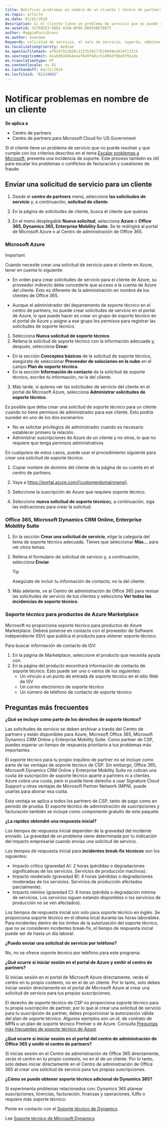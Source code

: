```yaml
---
title: Notificar problemas en nombre de un cliente | Centro de partners
ms.topic: article
ms.date: 03/01/2019
Description: Si el cliente tiene un problema de servicio que no puede resolver y que cumple con los criterios descritos en el tema Escalar problemas a Microsoft, presenta una incidencia de soporte.
ms.assetid: 417E8EE3-EBD2-41DA-BF6E-DD935BE78EF5
author: MaggiePucciEvans
ms.author: evansma
Keywords: solicitud de servicio, el vale de servicio, soporte, admiten derechos, aobo, aobo de Azure
ms.localizationpriority: medium
ms.openlocfilehash: af024782202bc2127b76277b29049e3d34f17215
ms.sourcegitcommit: b1ab80345b4e4af649fb8cc51d96d798e0791ade
ms.translationtype: HT
ms.contentlocale: es-ES
ms.lasthandoff: 04/23/2019
ms.locfileid: "62134065"
---
```

# <a name="report-problems-on-behalf-of-a-customer"></a>Notificar problemas en nombre de un cliente

**Se aplica a**

-  Centro de partners
-  Centro de partners para Microsoft Cloud for US Government


Si el cliente tiene un problema de servicio que no puede resolver y que cumple con los criterios descritos en el tema [Escalar problemas a Microsoft](escalate-problems-to-microsoft.md), presenta una incidencia de soporte. Este proceso también es útil para escalar los problemas o conflictos de facturación y cuestiones de fraude.

## <a name="submit-a-service-request-for-a-customer"></a>Enviar una solicitud de servicio para un cliente

1.  Desde el **centro de partners** menú, seleccione **las solicitudes de servicio** y, a continuación, **solicitud de cliente**. 

2.  En la página de solicitudes de cliente, busca el cliente que quieras.

3.  En el menú desplegable **Nueva solicitud**, selecciona **Azure** o **Office 365, Dynamics 365, Enterprise Mobility Suite**. Se te redirigirá al portal de Microsoft Azure o al Centro de administración de Office 365.

### <a name="microsoft-azure"></a>Microsoft Azure

> [!IMPORTANT]
> Cuando necesite crear una solicitud de servicio para el cliente en Azure, tener en cuenta lo siguiente:
>
>- En orden para crear solicitudes de servicio para el cliente de Azure, su proveedor indirecto debe concederle que acceso a la cuenta de Azure del cliente. Esto es diferente de la administración en nombre de los clientes de Office 365. 
>
>- Aunque el administrador del departamento de soporte técnico en el centro de partners, no puede crear solicitudes de servicio en el portal de Azure, lo que puede hacer es crear un grupo de soporte técnico en el portal de Azure y asigne a ese grupo los permisos para registrar las solicitudes de soporte técnico.

1. Selecciona **Nueva solicitud de soporte técnico**.
2. Rellena la solicitud de soporte técnico con la información adecuada y, después, selecciona **Crear**:
-   En la sección **Conceptos básicos** de la solicitud de soporte técnico, asegúrate de seleccionar **Proveedor de soluciones en la nube** en el campo **Plan de soporte técnico**.
-   En la sección **Información de contacto** de la solicitud de soporte técnico, escribe tu información, no la del cliente.

3. Más tarde, si quieres ver las solicitudes de servicio del cliente en el portal de Microsoft Azure, selecciona **Administrar solicitudes de soporte técnico**.

Es posible que deba crear una solicitud de soporte técnico para un cliente cuando no tiene permisos de administrador para ese cliente. Esto podría suceder en uno de los dos escenarios: 
 
-   No se solicitar privilegios de administrador cuando es necesario establecer primero la relación.
-   Administrar suscripciones de Azure de un cliente y no otros, lo que no requiere que tenga permisos administrativos.
 
En cualquiera de estos casos, puede usar el procedimiento siguiente para crear una solicitud de soporte técnico. 

1. Copiar nombre de dominio del cliente de la página de su cuenta en el centro de partners.

2. Vaya a https://portal.azure.com/[customerdomainname]. 

3. Seleccione la suscripción de Azure que requiere soporte técnico.

4. Seleccione **nueva solicitud de soporte técnico**y, a continuación, siga las indicaciones para crear la solicitud. 

 
### <a name="office-365-microsoft-dynamics-crm-online-enterprise-mobility-suite"></a>Office 365, Microsoft Dynamics CRM Online, Enterprise Mobility Suite

1. En la sección **Crear una solicitud de servicio**, elige la categoría del tema de soporte técnico adecuada. Tienes que seleccionar **Más...** para ver otros temas.    
2. Rellena el formulario de solicitud de servicio y, a continuación, selecciona **Enviar**.

   > [!TIP]
   > Asegúrate de incluir tu información de contacto, no la del cliente.

3. Más adelante, ve al Centro de administración de Office 365 para revisar las solicitudes de servicio de tus clientes y selecciona **Ver todas las incidencias de soporte técnico**.

### <a name="support-for-azure-marketplace-products"></a>Soporte técnico para productos de Azure Marketplace

Microsoft no proporciona soporte técnico para productos de Azure Marketplace. Deberá ponerse en contacto con el proveedor de Software independiente (ISV) que publica el producto para obtener soporte técnico.

Para buscar información de contacto de ISV:

1.  En la página de Marketplace, seleccione el producto que necesita ayuda con.
2.  En la página del producto encontrará información de contacto de soporte técnico. Esto puede ser uno o varios de los siguientes:
    - Un vínculo a un punto de entrada de soporte técnico en el sitio Web de ISV
    - Un correo electrónico de soporte técnico 
    - Un número de teléfono de contacto de soporte técnico

## <a name="faq"></a>Preguntas más frecuentes

**¿Qué se incluye como parte de los derechos de soporte técnico?**

Las solicitudes de servicio se deben archivar a través del Centro de partners y están disponibles para Azure, Microsoft Office 365, Microsoft Dynamics CRM Online y Enterprise Mobility Suite. Como partner de CSP, puedes esperar un tiempo de respuesta prioritario a tus problemas más importantes.

El soporte técnico para tu propio inquilino de partner no se incluye como parte de las ventajas de soporte técnico de CSP. Sin embargo, Office 365, Microsoft Dynamics CRM Online y Enterprise Mobility Suite no cobran una cuota de suscripción de soporte técnico aparte a partners ni a clientes. Azure cobra una cuota, pero si puede tiene derecho a usar Signature Cloud Support u otras ventajas de Microsoft Partner Network (MPN), puede usarlas para abonar esa cuota.

Esta ventaja se aplica a todos los partners de CSP, tanto de pago como en período de prueba. El soporte técnico de administración de suscripciones y facturación también se incluye como componente gratuito de este paquete.

**¿La rapidez obtendré una respuesta inicial?**

Los tiempos de respuesta inicial dependen de la gravedad del incidente enviado. La gravedad de un problema viene determinada por tu indicación del impacto empresarial cuando envías una solicitud de servicio.

Los tiempos de respuesta inicial para **incidentes break-fix técnicos** son los siguientes:

-   Impacto crítico (gravedad A): 2 horas (pérdidas o degradaciones significativas de los servicios. Servicios de producción inactivos).
-   Impacto moderado (gravedad B): 4 horas (pérdidas o degradaciones moderadas de los servicios. Servicios de producción afectados parcialmente).
-   Impacto mínimo (gravedad C): 8 horas (pérdida o degradación mínima de servicios. Los servicios siguen estando disponibles o los servicios de producción no se ven afectados).

Los tiempos de respuesta inicial son solo para soporte técnico en inglés. Se proporciona soporte técnico en el idioma local durante las horas laborables.
Para incidentes dentro de los límites de la autorización del soporte técnico, que no se consideren incidentes break-fix, el tiempo de respuesta inicial puede ser de hasta un día laboral.

**¿Puedo enviar una solicitud de servicio por teléfono?**

No, no se ofrece soporte técnico por teléfono para este programa.

**¿Qué ocurre si iniciar sesión en el portal de Azure y omitir el centro de partners?**

Si inicias sesión en el portal de Microsoft Azure directamente, verás el centro en tu propio contexto, no en el de un cliente. Por lo tanto, solo debes iniciar sesión directamente en el portal de Microsoft Azure al crear una solicitud de servicio para tus propias suscripciones.

El derecho de soporte técnico de CSP no proporciona soporte técnico para tu propia suscripción de partner, por lo que al crear una solicitud de servicio para tu suscripción de partner, debes proporcionar la autorización válida del plan de soporte técnico. Algunos ejemplos son un id. de contrato de MPN o un plan de soporte técnico Premier o de Azure. Consulta [Preguntas más frecuentes de soporte técnico de Azure](https://go.microsoft.com/fwlink/?LinkId=717532).

**¿Qué ocurre si iniciar sesión en el portal del centro de administración de Office 365 y omitir el centro de partners?**

Si inicias sesión en el Centro de administración de Office 365 directamente, verás el centro en tu propio contexto, no en el de un cliente. Por lo tanto, solo debes iniciar directamente en el Centro de administración de Office 365 al crear una solicitud de servicio para tus propias suscripciones.

**¿Cómo se puede obtener soporte técnico adicional de Dynamics 365?**

Si experimenta problemas relacionados con: Dynamics 365 planear suscripciones, licencias, facturación, finanzas y operaciones, IURs o requiere más soporte técnico:
 
Ponte en contacto con el [Soporte técnico de Dynamics](https://docs.microsoft.com/dynamics365/customer-engagement/admin/contact-technical-support)

Lee [Soporte técnico de Microsoft Dynamics](https://support.microsoft.com/help/4052881/faq-microsoft-dynamics-365-for-unified-operations-iur)



